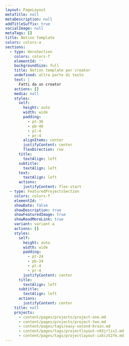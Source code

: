 ```yaml
---
layout: PageLayout
metaTitle: null
metaDescription: null
addTitleSuffix: true
socialImage: null
metaTags: []
title: Notion Template
colors: colors-a
sections:
  - type: HeroSection
    colors: colors-f
    elementId: ''
    backgroundSize: full
    title: Notion template per creator
    undefined: altra parte di testo
    text: |
      Fatti da un creator
    actions: []
    media: null
    styles:
      self:
        height: auto
        width: wide
        padding:
          - pt-36
          - pb-48
          - pl-4
          - pr-4
        alignItems: center
        justifyContent: center
        flexDirection: row
      title:
        textAlign: left
      subtitle:
        textAlign: left
      text:
        textAlign: left
      actions:
        justifyContent: flex-start
  - type: FeaturedProjectsSection
    colors: colors-f
    elementId: ''
    showDate: false
    showDescription: true
    showFeaturedImage: true
    showReadMoreLink: true
    variant: variant-a
    actions: []
    styles:
      self:
        height: auto
        width: wide
        padding:
          - pt-24
          - pb-24
          - pl-4
          - pr-4
        justifyContent: center
      title:
        textAlign: left
      subtitle:
        textAlign: left
      actions:
        justifyContent: center
    title: null
    projects:
      - content/pages/projects/project-one.md
      - content/pages/projects/project-two.md
      - content/pages/tags/easy-second-brain.md
      - content/pages/tags/projectlayout-n83jrlix1.md
      - content/pages/tags/projectlayout-ia5cz52fm.md
---
```

